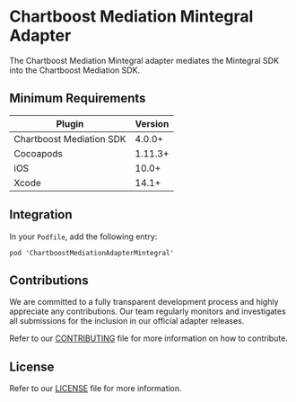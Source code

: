 # Chartboost Mediation Mintegral Adapter

The Chartboost Mediation Mintegral adapter mediates the Mintegral SDK into the Chartboost Mediation SDK.

## Minimum Requirements

| Plugin | Version |
| ------ | ------ |
| Chartboost Mediation SDK | 4.0.0+ |
| Cocoapods | 1.11.3+ |
| iOS | 10.0+ |
| Xcode | 14.1+ |

## Integration

In your `Podfile`, add the following entry:
```
pod 'ChartboostMediationAdapterMintegral'
```

## Contributions

We are committed to a fully transparent development process and highly appreciate any contributions. Our team regularly monitors and investigates all submissions for the inclusion in our official adapter releases.

Refer to our [CONTRIBUTING](https://github.com/ChartBoost/chartboost-mediation-ios-adapter-mintegral/blob/main/CONTRIBUTING.md) file for more information on how to contribute.

## License

Refer to our [LICENSE](https://github.com/ChartBoost/chartboost-mediation-ios-adapter-mintegral/blob/main/LICENSE.md) file for more information.
